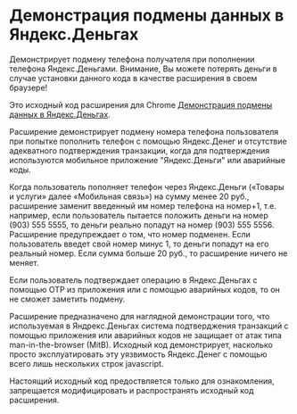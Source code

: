 # Демонстрация подмены данных в Яндекс.Деньгах
Демонстрирует подмену телефона получателя при пополнении телефона Яндекс.Деньгами. Внимание, Вы можете потерять деньги в случае установки данного кода в качестве расширения в своем браузере!

Это исходный код расширения для Chrome [Демонстрация подмены данных в Яндекс.Деньгах](https://chrome.google.com/webstore/detail/%D0%B4%D0%B5%D0%BC%D0%BE%D0%BD%D1%81%D1%82%D1%80%D0%B0%D1%86%D0%B8%D1%8F-%D0%BF%D0%BE%D0%B4%D0%BC%D0%B5%D0%BD%D1%8B-%D0%B4%D0%B0%D0%BD%D0%BD/mmmjghmdcgaanbiaijahbhknmgidmmco).

Расширение демонстрирует подмену номера телефона пользователя при попытке пополнить телефон с помощью Яндекс.Денег и отсутствие адекватного подтверждения транзакции, когда для подтверждения используются мобильное приложение "Яндекс.Деньги" или аварийные коды.

Когда пользователь пополняет телефон через Яндекс.Деньги («Товары и услуги» далее «Мобильная связь») на сумму менее 20 руб., расширение заменит введенный им номер телефона на номер+1, т.е. например, если пользователь пытается положить деньги на номер (903) 555 5555, то деньги реально попадут на номер (903) 555 5556. Расширение предупреждает о том, что номер подменен. Если пользователь введет свой номер минус 1, то деньги попадут на его реальный номер. Если сумма больше 20 руб., то расширение ничего не меняет.

Если пользователь подтверждает операцию в Яндекс.Деньгах с помощью OTP из приложения или с помощью аварийных кодов, то он не сможет заметить подмену. 

Расширение предназначено для наглядной демонстрации того, что используемая в Яндрекс.Деньгах система подтверджения транзакций с помощью приложения или аварийных кодов не защищает от атак типа man-in-the-browser (MitB). Исходный код демонстрирует, насколько просто эксплуатировать эту уязвимость Яндекс.Денег с помощью всего лишь нескольких строк javascript.

Настоящий исходный код предоствляется только для ознакомления, запрещается модифицировать и распространять исходный код расширения.
